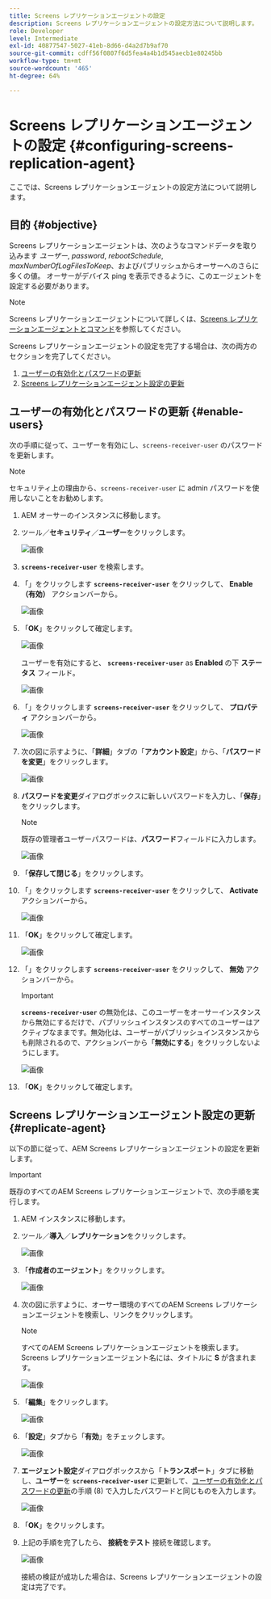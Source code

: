 ```yaml
---
title: Screens レプリケーションエージェントの設定
description: Screens レプリケーションエージェントの設定方法について説明します。
role: Developer
level: Intermediate
exl-id: 40877547-5027-41eb-8d66-d4a2d7b9af70
source-git-commit: cdff56f0807f6d5fea4a4b1d545aecb1e80245bb
workflow-type: tm+mt
source-wordcount: '465'
ht-degree: 64%

---
```


# Screens レプリケーションエージェントの設定 {#configuring-screens-replication-agent}

ここでは、Screens レプリケーションエージェントの設定方法について説明します。

## 目的 {#objective}

Screens レプリケーションエージェントは、次のようなコマンドデータを取り込みます *ユーザー*, *password*, *rebootSchedule*, *maxNumberOfLogFilesToKeep*、およびパブリッシュからオーサーへのさらに多くの値。 オーサーがデバイス ping を表示できるように、このエージェントを設定する必要があります。

>[!NOTE]
>Screens レプリケーションエージェントについて詳しくは、[Screens レプリケーションエージェントとコマンド](https://experienceleague.adobe.com/ja/docs/experience-manager-screens/user-guide/administering/author-publish/author-publish-architecture-overview#screens-replication-agents-and-commands)を参照してください。

Screens レプリケーションエージェントの設定を完了する場合は、次の両方のセクションを完了してください。

1. [ユーザーの有効化とパスワードの更新](#enable-users)
1. [Screens レプリケーションエージェント設定の更新](#replicate-agent)

## ユーザーの有効化とパスワードの更新 {#enable-users}

次の手順に従って、ユーザーを有効にし、`screens-receiver-user` のパスワードを更新します。

>[!NOTE]
>セキュリティ上の理由から、`screens-receiver-user` に admin パスワードを使用しないことをお勧めします。

1. AEM オーサーのインスタンスに移動します。

1. ツール／**セキュリティ**／**ユーザー**&#x200B;をクリックします。

   ![画像](/help/user-guide/assets/screens-replication/screens-replication1.png)

1. **`screens-receiver-user`** を検索します。

1. 「」をクリックします **`screens-receiver-user`** をクリックして、 **Enable （有効）** アクションバーから。

   ![画像](/help/user-guide/assets/screens-replication/screens-replication2.png)

1. 「**OK**」をクリックして確定します。

   ![画像](/help/user-guide/assets/screens-replication/screens-replication3.png)

   ユーザーを有効にすると、 **`screens-receiver-user`** as **Enabled** の下 **ステータス** フィールド。

   ![画像](/help/user-guide/assets/screens-replication/screens-replication4.png)

1. 「」をクリックします **`screens-receiver-user`** をクリックして、 **プロパティ** アクションバーから。

   ![画像](/help/user-guide/assets/screens-replication/screens-replication5.png)

1. 次の図に示すように、「**詳細**」タブの「**アカウント設定**」から、「**パスワードを変更**」をクリックします。

   ![画像](/help/user-guide/assets/screens-replication/screens-replication6.png)

1. **パスワードを変更**&#x200B;ダイアログボックスに新しいパスワードを入力し、「**保存**」をクリックします。

   >[!NOTE]
   >既存の管理者ユーザーパスワードは、**パスワード**&#x200B;フィールドに入力します。

   ![画像](/help/user-guide/assets/screens-replication/screens-replication7.png)

1. 「**保存して閉じる**」をクリックします。

1. 「」をクリックします **`screens-receiver-user`** をクリックして、 **Activate** アクションバーから。

   ![画像](/help/user-guide/assets/screens-replication/screens-replication8.png)

1. 「**OK**」をクリックして確定します。

   ![画像](/help/user-guide/assets/screens-replication/screens-replication9.png)

1. 「」をクリックします **`screens-receiver-user`** をクリックして、 **無効** アクションバーから。

   >[!IMPORTANT]
   > **`screens-receiver-user`** の無効化は、このユーザーをオーサーインスタンスから無効にするだけで、パブリッシュインスタンスのすべてのユーザーはアクティブなままです。無効化は、ユーザーがパブリッシュインスタンスからも削除されるので、アクションバーから「**無効にする**」をクリックしないようにします。

   ![画像](/help/user-guide/assets/screens-replication/screens-replication10.png)

1. 「**OK**」をクリックして確定します。

## Screens レプリケーションエージェント設定の更新 {#replicate-agent}

以下の節に従って、AEM Screens レプリケーションエージェントの設定を更新します。

>[!IMPORTANT]
>既存のすべてのAEM Screens レプリケーションエージェントで、次の手順を実行します。

1. AEM インスタンスに移動します。
1. ツール／**導入**／**レプリケーション**&#x200B;をクリックします。

   ![画像](/help/user-guide/assets/screens-replication/screens-replication1a.png)

1. 「**作成者のエージェント**」をクリックします。

   ![画像](/help/user-guide/assets/screens-replication/screens-replication1b.png)

1. 次の図に示すように、オーサー環境のすべてのAEM Screens レプリケーションエージェントを検索し、リンクをクリックします。

   >[!NOTE]
   >すべてのAEM Screens レプリケーションエージェントを検索します。 Screens レプリケーションエージェント名には、タイトルに **S** が含まれます。

   ![画像](/help/user-guide/assets/screens-replication/screens-replication1c.png)

1. 「**編集**」をクリックします。

   ![画像](/help/user-guide/assets/screens-replication/screens-replication1d.png)

1. 「**設定**」タブから「**有効**」をチェックします。

   ![画像](/help/user-guide/assets/screens-replication/screens-replication1e.png)

1. **エージェント設定**&#x200B;ダイアログボックスから「**トランスポート**」タブに移動し、**ユーザー**&#x200B;を **`screens-receiver-user`** に更新して、[ユーザーの有効化とパスワードの更新](#enable-users)の手順 (8) で入力したパスワードと同じものを入力します。

   ![画像](/help/user-guide/assets/screens-replication/screens-replication1-f.png)

1. 「**OK**」をクリックします。

1. 上記の手順を完了したら、 **接続をテスト** 接続を確認します。

   ![画像](/help/user-guide/assets/screens-replication/screens-replication1g.png)

   接続の検証が成功した場合は、Screens レプリケーションエージェントの設定は完了です。
